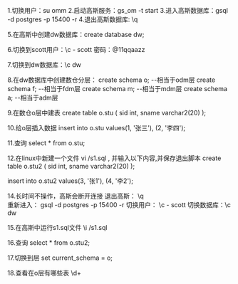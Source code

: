 1.切换用户：su  omm
2.启动高斯服务：gs_om -t start
3.进入高斯数据库：gsql  -d  postgres  -p 15400  -r
4.退出高斯数据库: \q

5.在高斯中创建dw数据库：create database  dw;

6.切换到scott用户：\c  - scott
  密码：@11qqaazz

7.切换到dw数据库：\c  dw


8.在dw数据库中创建数仓分层：
  create  schema  o;  --相当于odm层
  create  schema  f;  --相当于fdm层
  create  schema  m;  --相当于mdm层
  create  schema  a;  --相当于adm层

9.在数仓o层中建表
create table o.stu
(
 sid   int,
 sname varchar2(20)
);


10.给o层插入数据
insert into o.stu values(1, '张三'), (2, '李四');


11.查询
select * from o.stu;


12.在linux中新建一个文件 vi  /s1.sql , 并输入以下内容,并保存退出脚本
create table o.stu2
(
 sid   int,
 sname varchar2(20)
);

insert into o.stu2 values(3, '张1'), (4, '李2');


14.长时间不操作，高斯会断开连接
退出高斯：  \q   
重新进入：  gsql  -d  postgres  -p 15400  -r
切换用户：  \c  - scott
切换数据库：\c dw

15.在高斯中运行s1.sql文件
\i  /s1.sql

16.查询
select * from o.stu2;


17.切换到层
set current_schema = o;


18.查看在o层有哪些表
\d+